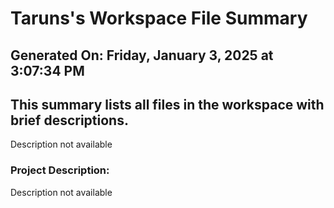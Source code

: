 # Taruns's Workspace File Summary
## Generated On: Friday, January 3, 2025 at 3:07:34 PM
This summary lists all files in the workspace with brief descriptions.
---
Description not available 
### Project Description:
 Description not available
